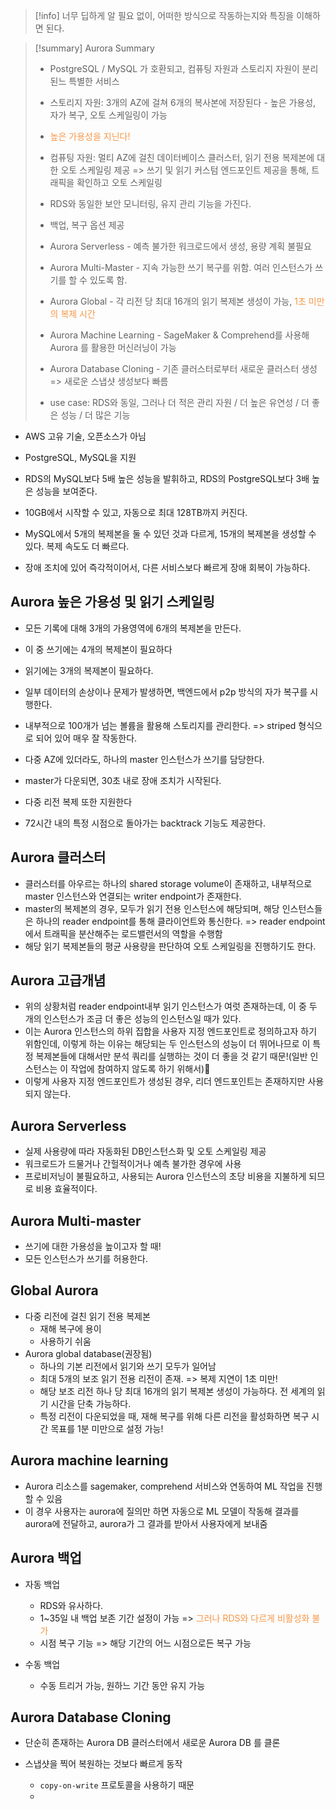 >[!info] 너무 딥하게 알 필요 없이, 어떠한 방식으로 작동하는지와 특징을 이해하면 된다.

>[!summary] Aurora Summary
>
>- PostgreSQL / MySQL 가 호환되고, 컴퓨팅 자원과 스토리지 자원이 분리된느 특별한 서비스
>- 스토리지 자원: 3개의 AZ에 걸쳐 6개의 복사본에 저장된다 - 높은 가용성, 자가 복구, 오토 스케일링이 가능
>- <font color="#f79646">높은 가용성을 지닌다!</font>
>- 컴퓨팅 자원: 멀티 AZ에 걸친 데이터베이스 클러스터, 읽기 전용 복제본에 대한 오토 스케일링 제공 => 쓰기 및 읽기 커스텀 엔드포인트 제공을 통해, 트래픽을 확인하고 오토 스케일링
>- RDS와 동일한 보안 모니터링, 유지 관리 기능을 가진다.
>- 백업, 복구 옵션 제공
>- Aurora Serverless - 예측 불가한 워크로드에서 생성, 용량 계획 불필요
>- Aurora Multi-Master - 지속 가능한 쓰기 복구를 위함. 여러 인스턴스가 쓰기를 할 수 있도록 함.
>- Aurora Global - 각 리전 당 최대 16개의 읽기 복제본 생성이 가능, <font color="#f79646">1초 미만의 복제 시간</font>
>- Aurora Machine Learning - SageMaker & Comprehend를 사용해 Aurora 를 활용한 머신러닝이 가능
>- Aurora Database Cloning - 기존 클러스터로부터 새로운 클러스터 생성 => 새로운 스냅샷 생성보다 빠름
>
>- use case: RDS와 동일, 그러나 더 적은 관리 자원 / 더 높은 유연성 / 더 좋은 성능 / 더 많은 기능

- AWS 고유 기술, 오픈소스가 아님
- PostgreSQL, MySQL을 지원
- RDS의 MySQL보다 5배 높은 성능을 발휘하고, RDS의 PostgreSQL보다 3배 높은 성능을 보여준다.

- 10GB에서 시작할 수 있고, 자동으로 최대 128TB까지 커진다.
- MySQL에서 5개의 복제본을 둘 수 있던 것과 다르게, 15개의 복제본을 생성할 수 있다. 복제 속도도 더 빠르다.
- 장애 조치에 있어 즉각적이어서, 다른 서비스보다 빠르게 장애 회복이 가능하다.

## Aurora 높은 가용성 및 읽기 스케일링


- 모든 기록에 대해 3개의 가용영역에 6개의 복제본을 만든다.
- 이 중 쓰기에는 4개의 복제본이 필요하다
- 읽기에는 3개의 복제본이 필요하다.

- 일부 데이터의 손상이나 문제가 발생하면, 백엔드에서 p2p 방식의 자가 복구를 시행한다.
- 내부적으로 100개가 넘는 볼륨을 활용해 스토리지를 관리한다. => striped 형식으로 되어 있어 매우 잘 작동한다.

- 다중 AZ에 있더라도, 하나의 master 인스턴스가 쓰기를 담당한다.
- master가 다운되면, 30초 내로 장애 조치가 시작된다.
- 다중 리전 복제 또한 지원한다
- 72시간 내의 특정 시점으로 돌아가는 backtrack 기능도 제공한다.


## Aurora 클러스터

- 클러스터를 아우르는 하나의 shared storage volume이 존재하고, 내부적으로 master 인스턴스와 연결되는 writer endpoint가 존재한다.
- master의 복제본의 경우, 모두가 읽기 전용 인스턴스에 해당되며, 해당 인스턴스들은 하나의 reader endpoint를 통해 클라이언트와 통신한다. => reader endpoint에서 트래픽을 분산해주는 로드밸런서의 역할을 수행함
- 해당 읽기 복제본들의 평균 사용량을 판단하여 오토 스케일링을 진행하기도 한다.

## Aurora 고급개념


- 위의 상황처럼 reader endpoint내부 읽기 인스턴스가 여럿 존재하는데, 이 중 두 개의 인스턴스가 조금 더 좋은 성능의 인스턴스일 때가 있다.
- 이는 Aurora 인스턴스의 하위 집합을 사용자 지정 엔드포인트로 정의하고자 하기 위함인데, 이렇게 하는 이유는 해당되는 두 인스턴스의 성능이 더 뛰어나므로 이 특정 복제본들에 대해서만 분석 쿼리를 실행하는 것이 더 좋을 것  같기 때문!(일반 인스턴스는 이 작업에 참여하지 않도록 하기 위해서)
- 이렇게 사용자 지정 엔드포인트가 생성된 경우, 리더 엔드포인트는 존재하지만 사용되지 않는다.

## Aurora Serverless

- 실제 사용량에 따라 자동화된 DB인스턴스화 및 오토 스케일링 제공
- 워크로드가 드물거나 간헐적이거나 예측 불가한 경우에 사용
- 프로비저닝이 불필요하고, 사용되는 Aurora 인스턴스의 초당 비용을 지불하게 되므로 비용 효율적이다.


## Aurora Multi-master

- 쓰기에 대한 가용성을 높이고자 할 때!
- 모든 인스턴스가 쓰기를 허용한다.

## Global Aurora

- 다중 리전에 걸친 읽기 전용 복제본
	- 재해 복구에 용이
	- 사용하기 쉬움
- Aurora global database(권장됨)
	- 하나의 기본 리전에서 읽기와 쓰기 모두가 일어남
	- 최대 5개의 보조 읽기 전용 리전이 존재. => 복제 지연이 1초 미만!
	- 해당 보조 리전 하나 당 최대 16개의 읽기 복제본 생성이 가능하다. 전 세계의 읽기 시간을 단축 가능하다.
	- 특정 리전이 다운되었을 때, 재해 복구를 위해 다른 리전을 활성화하면 복구 시간 목표를 1분 미만으로 설정 가능!

## Aurora machine learning

- Aurora 리소스를 sagemaker, comprehend 서비스와 연동하여 ML 작업을 진행할 수 있음
- 이 경우 사용자는 aurora에 질의만 하면 자동으로 ML 모델이 작동해 결과를 aurora에 전달하고, aurora가 그 결과를 받아서 사용자에게 보내줌

## Aurora 백업


- 자동 백업
	- RDS와 유사하다.
	- 1~35일 내 백업 보존 기간 설정이 가능 => <font color="#f79646">그러나 RDS와 다르게 비활성화 불가</font>
	- 시점 복구 기능 => 해당 기간의 어느 시점으로든 복구 가능

- 수동 백업
	- 수동 트리거 가능, 원하느 기간 동안 유지 가능


## Aurora Database Cloning

- 단순히 존재하는 Aurora DB 클러스터에서 새로운 Aurora DB 를 클론
  
- 스냅샷을 찍어 복원하는 것보다 빠르게 동작
	- `copy-on-write` 프로토콜을 사용하기 때문
	- 
